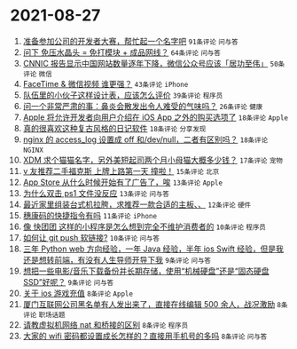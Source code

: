 # 2021-08-27

1. [准备参加公司的开发者大赛，帮忙起一个名字吧](https://www.v2ex.com/t/798281) `91条评论` `问与答`
1. [问下 免压水晶头 = 免打模块 + 成品网线？](https://www.v2ex.com/t/798266) `64条评论` `问与答`
1. [CNNIC 报告显示中国网站数量逐年下降，微信公众号应该「居功至伟」](https://www.v2ex.com/t/798288) `50条评论` `微信`
1. [FaceTime & 微信视频 谁更强？](https://www.v2ex.com/t/798310) `43条评论` `iPhone`
1. [队伍里的小伙子这样设计表，应该怎么评价](https://www.v2ex.com/t/798305) `39条评论` `程序员`
1. [问一个非常严肃的事：鼻炎会散发出令人难受的气味吗？](https://www.v2ex.com/t/798301) `26条评论` `健康`
1. [Apple 将允许开发者向用户介绍在 iOS App 之外的购买选项了](https://www.v2ex.com/t/798291) `18条评论` `Apple`
1. [真的很喜欢这种复古风格的日记软件](https://www.v2ex.com/t/798289) `18条评论` `分享发现`
1. [nginx 的 access_log 设置成 off 和/dev/null，二者有区别吗？](https://www.v2ex.com/t/798261) `18条评论` `NGINX`
1. [XDM 求个猫猫名字，另外美短起司两个月小母猫大概多少钱？](https://www.v2ex.com/t/798294) `17条评论` `宠物`
1. [v 友推荐二手福克斯 上牌上路第一天 撞啦！](https://www.v2ex.com/t/798272) `15条评论` `北京`
1. [App Store 从什么时候开始有了广告了，唉](https://www.v2ex.com/t/798323) `13条评论` `Apple`
1. [为什么双击 ps1 文件没反应](https://www.v2ex.com/t/798260) `13条评论` `问与答`
1. [最近家里组装台式机拉胯，求推荐一款合适的主板、、](https://www.v2ex.com/t/798257) `12条评论` `硬件`
1. [穗康码的快捷指令有吗](https://www.v2ex.com/t/798322) `11条评论` `iPhone`
1. [像 快团团 这样的小程序是怎么想到完全不维护消费者的](https://www.v2ex.com/t/798340) `10条评论` `程序员`
1. [如何让 git push 软链接?](https://www.v2ex.com/t/798295) `10条评论` `问与答`
1. [三年 Python web 方向经验，一年 Java 经验，半年 ios Swift 经验，但是我还是想转前端，有没有人生导师开导下我](https://www.v2ex.com/t/798341) `9条评论` `问与答`
1. [想把一些电影/音乐下载备份并长期存储，使用“机械硬盘”还是“固态硬盘 SSD”好呢？](https://www.v2ex.com/t/798282) `9条评论` `问与答`
1. [关于 ios 游戏充值](https://www.v2ex.com/t/798359) `8条评论` `Apple`
1. [厦门互联网公司黑名单有人发出来了，直接在线编辑 500 余人，战况激励](https://www.v2ex.com/t/798356) `8条评论` `职场话题`
1. [请教虚拟机网络 nat 和桥接的区别](https://www.v2ex.com/t/798316) `8条评论` `程序员`
1. [大家的 wifi 密码都设置成长怎样的？直接用手机号的多吗](https://www.v2ex.com/t/798278) `8条评论` `问与答`
